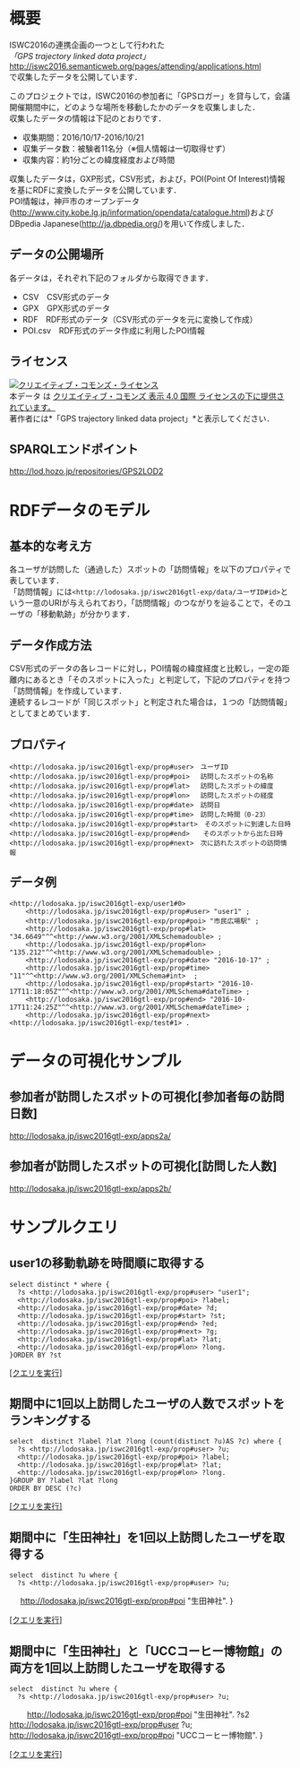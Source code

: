 # 概要
ISWC2016の連携企画の一つとして行われた  
*「GPS trajectory linked data project」*
<http://iswc2016.semanticweb.org/pages/attending/applications.html>  
で収集したデータを公開しています．

このプロジェクトでは，ISWC2016の参加者に「GPSロガー」を貸与して，会議開催期間中に，どのような場所を移動したかのデータを収集しました．  
収集したデータの情報は下記のとおりです．
* 収集期間：2016/10/17-2016/10/21
* 収集データ数：被験者11名分（※個人情報は一切取得せず）
* 収集内容：約1分ごとの緯度経度および時間

収集したデータは，GXP形式，CSV形式，および，POI(Point Of Interest)情報を基にRDFに変換したデータを公開しています．  
POI情報は，神戸市のオープンデータ(http://www.city.kobe.lg.jp/information/opendata/catalogue.html)およびDBpedia Japanese(http://ja.dbpedia.org/)を用いて作成しました．

## データの公開場所
各データは，それぞれ下記のフォルダから取得できます．
* CSV　CSV形式のデータ
* GPX　GPX形式のデータ
* RDF　RDF形式のデータ（CSV形式のデータを元に変換して作成）
* POI.csv　RDF形式のデータ作成に利用したPOI情報

## ライセンス
<a rel="license" href="http://creativecommons.org/licenses/by/4.0/"><img alt="クリエイティブ・コモンズ・ライセンス" style="border-width:0" src="https://i.creativecommons.org/l/by/4.0/88x31.png" /></a><br />本データ は <a rel="license" href="http://creativecommons.org/licenses/by/4.0/">クリエイティブ・コモンズ 表示 4.0 国際 ライセンスの下に提供されています。</a><br>
著作者には*「GPS trajectory linked data project」*と表示してください．

## SPARQLエンドポイント
<http://lod.hozo.jp/repositories/GPS2LOD2>

# RDFデータのモデル
## 基本的な考え方
各ユーザが訪問した（通過した）スポットの「訪問情報」を以下のプロパティで表しています．  
「訪問情報」には```<http://lodosaka.jp/iswc2016gtl-exp/data/ユーザID#id>```という一意のURIが与えられており，「訪問情報」のつながりを辿ることで，そのユーザの「移動軌跡」が分かります．

## データ作成方法
CSV形式のデータの各レコードに対し，POI情報の緯度経度と比較し，一定の距離内にあるとき「そのスポットに入った」と判定して，下記のプロパティを持つ「訪問情報」を作成しています．  
連続するレコードが「同じスポット」と判定された場合は，１つの「訪問情報」としてまとめています．

## プロパティ

	<http://lodosaka.jp/iswc2016gtl-exp/prop#user>　ユーザID
    <http://lodosaka.jp/iswc2016gtl-exp/prop#poi> 　訪問したスポットの名称
    <http://lodosaka.jp/iswc2016gtl-exp/prop#lat> 　訪問したスポットの緯度
    <http://lodosaka.jp/iswc2016gtl-exp/prop#lon> 　訪問したスポットの経度
    <http://lodosaka.jp/iswc2016gtl-exp/prop#date>　訪問日
    <http://lodosaka.jp/iswc2016gtl-exp/prop#time>　訪問した時間（0-23）
    <http://lodosaka.jp/iswc2016gtl-exp/prop#start>　そのスポットに到達した日時
    <http://lodosaka.jp/iswc2016gtl-exp/prop#end>　　そのスポットから出た日時
    <http://lodosaka.jp/iswc2016gtl-exp/prop#next>　次に訪れたスポットの訪問情報

## データ例

	<http://lodosaka.jp/iswc2016gtl-exp/user1#0>
	    <http://lodosaka.jp/iswc2016gtl-exp/prop#user> "user1" ;
	    <http://lodosaka.jp/iswc2016gtl-exp/prop#poi> "市民広場駅" ;
	    <http://lodosaka.jp/iswc2016gtl-exp/prop#lat> "34.6649"^^<http://www.w3.org/2001/XMLSchemadouble> ;
	    <http://lodosaka.jp/iswc2016gtl-exp/prop#lon> "135.212"^^<http://www.w3.org/2001/XMLSchemadouble> ;
	    <http://lodosaka.jp/iswc2016gtl-exp/prop#date> "2016-10-17" ;
	    <http://lodosaka.jp/iswc2016gtl-exp/prop#time> "11"^^<http://www.w3.org/2001/XMLSchema#int>  ;
	    <http://lodosaka.jp/iswc2016gtl-exp/prop#start> "2016-10-17T11:18:05Z"^^<http://www.w3.org/2001/XMLSchema#dateTime> ;
	    <http://lodosaka.jp/iswc2016gtl-exp/prop#end> "2016-10-17T11:24:25Z"^^<http://www.w3.org/2001/XMLSchema#dateTime> ;
	    <http://lodosaka.jp/iswc2016gtl-exp/prop#next> <http://lodosaka.jp/iswc2016gtl-exp/test#1> .

# データの可視化サンプル
## 参加者が訪問したスポットの可視化[参加者毎の訪問日数]
<http://lodosaka.jp/iswc2016gtl-exp/apps2a/>

## 参加者が訪問したスポットの可視化[訪問した人数]
<http://lodosaka.jp/iswc2016gtl-exp/apps2b/>


# サンプルクエリ
## user1の移動軌跡を時間順に取得する

    select distinct * where {
      ?s <http://lodosaka.jp/iswc2016gtl-exp/prop#user> "user1";
      <http://lodosaka.jp/iswc2016gtl-exp/prop#poi> ?label;
      <http://lodosaka.jp/iswc2016gtl-exp/prop#date> ?d;
      <http://lodosaka.jp/iswc2016gtl-exp/prop#start> ?st;
      <http://lodosaka.jp/iswc2016gtl-exp/prop#end> ?ed;
      <http://lodosaka.jp/iswc2016gtl-exp/prop#next> ?g;
      <http://lodosaka.jp/iswc2016gtl-exp/prop#lat> ?lat;
      <http://lodosaka.jp/iswc2016gtl-exp/prop#lon> ?long.
    }ORDER BY ?st
<a href="http://lod.hozo.jp/repositories/GPS2LOD2#query/d/%20%20%20%20select%20distinct%20*%20where%20%7B%0A%20%20%20%20%20%20?s%20%3Chttp://lodosaka.jp/iswc2016gtl-exp/prop%23user%3E%20%22user1%22;%0A%20%20%20%20%20%20%3Chttp://lodosaka.jp/iswc2016gtl-exp/prop#poi%3E%20?label;%0A%20%20%20%20%20%20%3Chttp://lodosaka.jp/iswc2016gtl-exp/prop#date%3E%20?d;%0A%20%20%20%20%20%20%3Chttp://lodosaka.jp/iswc2016gtl-exp/prop#start%3E%20?st;%0A%20%20%20%20%20%20%3Chttp://lodosaka.jp/iswc2016gtl-exp/prop#end%3E%20?ed;%0A%20%20%20%20%20%20%3Chttp://lodosaka.jp/iswc2016gtl-exp/prop#next%3E%20?g;%0A%20%20%20%20%20%20%3Chttp://lodosaka.jp/iswc2016gtl-exp/prop#lat%3E%20?lat;%0A%20%20%20%20%20%20%3Chttp://lodosaka.jp/iswc2016gtl-exp/prop#lon%3E%20?long.%0A%20%20%20%20%7DORDER%20BY%20?st" target="_blank">[クエリを実行]</a>

## 期間中に1回以上訪問したユーザの人数でスポットをランキングする

    select  distinct ?label ?lat ?long (count(distinct ?u)AS ?c) where {
      ?s <http://lodosaka.jp/iswc2016gtl-exp/prop#user> ?u;
      <http://lodosaka.jp/iswc2016gtl-exp/prop#poi> ?label;
      <http://lodosaka.jp/iswc2016gtl-exp/prop#lat> ?lat;
      <http://lodosaka.jp/iswc2016gtl-exp/prop#lon> ?long.
    }GROUP BY ?label ?lat ?long
    ORDER BY DESC (?c)
<a href="http://lod.hozo.jp/repositories/GPS2LOD2#query/d/%20%20%20%20select%20%20distinct%20?label%20?lat%20?long%20(count(distinct%20?u)AS%20?c)%20where%20%7B%0A%20%20%20%20%20%20?s%20%3Chttp://lodosaka.jp/iswc2016gtl-exp/prop%23user%3E%20?u;%0A%20%20%20%20%20%20%3Chttp://lodosaka.jp/iswc2016gtl-exp/prop#poi%3E%20?label;%0A%20%20%20%20%20%20%3Chttp://lodosaka.jp/iswc2016gtl-exp/prop#lat%3E%20?lat;%0A%20%20%20%20%20%20%3Chttp://lodosaka.jp/iswc2016gtl-exp/prop#lon%3E%20?long.%0A%20%20%20%20%7DGROUP%20BY%20?label%20?lat%20?long%0A%20%20%20%20ORDER%20BY%20DESC%20(?c)" target="_blank">[クエリを実行]</a>

## 期間中に「生田神社」を1回以上訪問したユーザを取得する

    select  distinct ?u where {
      ?s <http://lodosaka.jp/iswc2016gtl-exp/prop#user> ?u;
      <http://lodosaka.jp/iswc2016gtl-exp/prop#poi> "生田神社".
    }
    
<a href="http://lod.hozo.jp/repositories/GPS2LOD2#query/d/%20%20%20%20select%20%20distinct%20?u%20where%20%7B%0A%20%20%20%20%20%20?s%20%3Chttp://lodosaka.jp/iswc2016gtl-exp/prop%23user%3E%20?u;%0A%20%20%20%20%20%20%3Chttp://lodosaka.jp/iswc2016gtl-exp/prop#poi%3E%20%22%E7%94%9F%E7%94%B0%E7%A5%9E%E7%A4%BE%22.%0A%20%20%20%20%7D%0A" target="_blank">[クエリを実行]</a>



## 期間中に「生田神社」と「UCCコーヒー博物館」の両方を1回以上訪問したユーザを取得する

    select  distinct ?u where {
      ?s <http://lodosaka.jp/iswc2016gtl-exp/prop#user> ?u;
         <http://lodosaka.jp/iswc2016gtl-exp/prop#poi> "生田神社".
      ?s2 <http://lodosaka.jp/iswc2016gtl-exp/prop#user> ?u;
      	  <http://lodosaka.jp/iswc2016gtl-exp/prop#poi> "UCCコーヒー博物館".
    }
    
<a href="http://lod.hozo.jp/repositories/GPS2LOD2#query/d/select%20%20distinct%20?u%20where%20%7B%0A?s%20%3Chttp://lodosaka.jp/iswc2016gtl-exp/prop%23user%3E%20?u;%0A%20%20%20%3Chttp://lodosaka.jp/iswc2016gtl-exp/prop#poi%3E%20%22%E7%94%9F%E7%94%B0%E7%A5%9E%E7%A4%BE%22.%0A?s2%20%3Chttp://lodosaka.jp/iswc2016gtl-exp/prop#user%3E%20?u;%0A%20%20%20%3Chttp://lodosaka.jp/iswc2016gtl-exp/prop#poi%3E%20%22UCC%E3%82%B3%E3%83%BC%E3%83%92%E3%83%BC%E5%8D%9A%E7%89%A9%E9%A4%A8%22.%0A%7D" target="_blank">[クエリを実行]</a>

